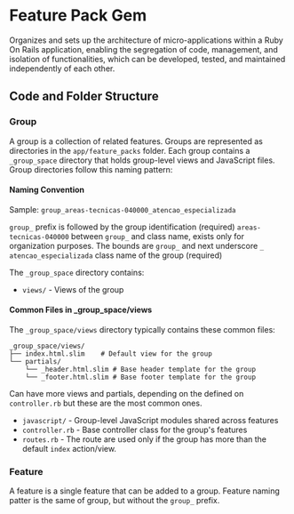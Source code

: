 # Feature Pack Gem
Organizes and sets up the architecture of micro-applications within a Ruby On Rails application, enabling the segregation of code, management, and isolation of functionalities, which can be developed, tested, and maintained independently of each other.

## Code and Folder Structure

### Group
A group is a collection of related features. Groups are represented as directories in the `app/feature_packs` folder. Each group contains a `_group_space` directory that holds group-level views and JavaScript files. Group directories follow this naming pattern:

#### Naming Convention
Sample: `group_areas-tecnicas-040000_atencao_especializada`

`group_` prefix is followed by the group identification (required)
`areas-tecnicas-040000` between `group_` and class name, exists only for organization purposes. The bounds are `group_` and next underscore `_`
`atencao_especializada` class name of the group (required)

The `_group_space` directory contains:

- `views/` - Views of the group
#### Common Files in _group_space/views

The `_group_space/views` directory typically contains these common files:

```
_group_space/views/
├── index.html.slim    # Default view for the group
└── partials/
    └── _header.html.slim # Base header template for the group
    └── _footer.html.slim # Base footer template for the group
```
Can have more views and partials, depending on the defined on `controller.rb` but these are the most common ones.

- `javascript/` - Group-level JavaScript modules shared across features
- `controller.rb` - Base controller class for the group's features
- `routes.rb` - The route are used only if the group has more than the default `index` action/view.

### Feature
A feature is a single feature that can be added to a group. Feature naming patter is the same of group, but without the `group_` prefix.
